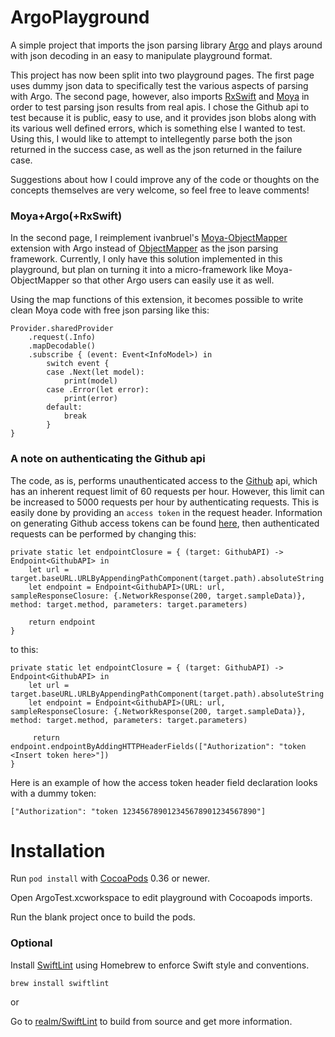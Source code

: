 # ArgoPlayground

A simple project that imports the json parsing library [Argo](https://github.com/thoughtbot/Argo) and plays around with json decoding in an easy to manipulate playground format.

This project has now been split into two playground pages. The first page uses dummy json data to specifically test the various aspects of parsing with Argo. The second page, however, also imports [RxSwift](https://github.com/ReactiveX/RxSwift) and [Moya](https://github.com/Moya/Moya) in order to test parsing json results from real apis. I chose the Github api to test because it is public, easy to use, and it provides json blobs along with its various well defined errors, which is something else I wanted to test. Using this, I would like to attempt to intellegently parse both the json returned in the success case, as well as the json returned in the failure case.

Suggestions about how I could improve any of the code or thoughts on the concepts themselves are very welcome, so feel free to leave comments!

### Moya+Argo(+RxSwift)

In the second page, I reimplement ivanbruel's [Moya-ObjectMapper](https://github.com/ivanbruel/Moya-ObjectMapper) extension with Argo instead of [ObjectMapper](https://github.com/Hearst-DD/ObjectMapper) as the json parsing framework. Currently, I only have this solution implemented in this playground, but plan on turning it into a micro-framework like Moya-ObjectMapper so that other Argo users can easily use it as well.

Using the map functions of this extension, it becomes possible to write clean Moya code with free json parsing like this:

```
Provider.sharedProvider
    .request(.Info)
    .mapDecodable()
    .subscribe { (event: Event<InfoModel>) in
        switch event {
        case .Next(let model):
            print(model)
        case .Error(let error):
            print(error)
        default:
            break
        }
}
```

### A note on authenticating the Github api

The code, as is, performs unauthenticated access to the [Github](https://developer.github.com/v3/) api, which has an inherent request limit of 60 requests per hour. However, this limit can be increased to 5000 requests per hour by authenticating requests. This is easily done by providing an `access token` in the request header. Information on generating Github access tokens can be found [here](https://help.github.com/articles/creating-an-access-token-for-command-line-use/), then authenticated requests can be performed by changing this:

```
private static let endpointClosure = { (target: GithubAPI) -> Endpoint<GithubAPI> in
	let url = target.baseURL.URLByAppendingPathComponent(target.path).absoluteString
	let endpoint = Endpoint<GithubAPI>(URL: url, sampleResponseClosure: {.NetworkResponse(200, target.sampleData)}, method: target.method, parameters: target.parameters)
	
	return endpoint
}
```

to this:

```
private static let endpointClosure = { (target: GithubAPI) -> Endpoint<GithubAPI> in
	let url = target.baseURL.URLByAppendingPathComponent(target.path).absoluteString
	let endpoint = Endpoint<GithubAPI>(URL: url, sampleResponseClosure: {.NetworkResponse(200, target.sampleData)}, method: target.method, parameters: target.parameters)
	
	 return endpoint.endpointByAddingHTTPHeaderFields(["Authorization": "token <Insert token here>"])
}
```

Here is an example of how the access token header field declaration looks with a dummy token:

```
["Authorization": "token 123456789012345678901234567890"]
```

# Installation

Run `pod install` with [CocoaPods](https://cocoapods.org/) 0.36 or newer.

Open ArgoTest.xcworkspace to edit playground with Cocoapods imports.

Run the blank project once to build the pods.

### Optional

Install [SwiftLint](https://github.com/realm/SwiftLint) using Homebrew to enforce Swift style and conventions.

```
brew install swiftlint
```

or

Go to [realm/SwiftLint](https://github.com/realm/SwiftLint) to build from source and get more information.
